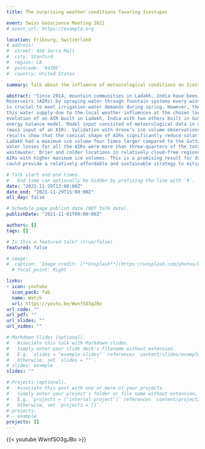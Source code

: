 ```yaml
---
title: The surprising weather conditions favoring Icestupas

event: Swiss Geoscience Meeting 2021
# event_url: https://example.org

location: Fribourg, Switzerland
# address:
#  street: 450 Serra Mall
#  city: Stanford
#  region: CA
#  postcode: '94305'
#  country: United States

summary: Talk about the influence of meteorological conditions on Icestupas.

abstract: "Since 2014, mountain communities in Ladakh, India have been constructing dozens of Artificial Ice
Reservoirs (AIRs) by spraying water through fountain systems every winter. The meltwater from these structures
is crucial to meet irrigation water demands during spring. However, there is a large variability associated with
this water supply due to the local weather influences at the chosen location. This study compared the ice volume
evolution of an AIR built in Ladakh, India with two others built in Guttannen, Switzerland using a surface
energy balance model. Model input consisted of meteorological data in conjunction with fountain discharge rate
(mass input of an AIR). Validation with drone’s ice volume observations shows the model performs well. Our
results show that the conical shape of AIRs significantly reduce solar radiation-induced melt. The location in
Ladakh had a maximum ice volume four times larger compared to the Guttannen site. However, the corresponding
water losses for all the AIRs were more than three-quarters of the total fountain discharge due to high fountain
wastewater. Drier and colder locations in relatively cloud-free regions are expected to produce long-lasting
AIRs with higher maximum ice volumes. This is a promising result for dry mountain regions, where AIR technology
could provide a relatively affordable and sustainable strategy to mitigate climate change induced water stress."

# Talk start and end times.
#   End time can optionally be hidden by prefixing the line with `#`.
date: "2021-11-29T13:00:00Z"
date_end: "2021-11-29T15:00:00Z"
all_day: false

# Schedule page publish date (NOT talk date).
publishDate: "2021-11-01T00:00:00Z"

authors: []
tags: []

# Is this a featured talk? (true/false)
featured: false

# image:
#  caption: 'Image credit: [**Unsplash**](https://unsplash.com/photos/bzdhc5b3Bxs)'
  # focal_point: Right

links:
- icon: youtube
  icon_pack: fab
  name: Watch
  url: https://youtu.be/WwnfSO3gJBo
url_code: ""
url_pdf: ""
url_slides: ""
url_video: ""

# Markdown Slides (optional).
#   Associate this talk with Markdown slides.
#   Simply enter your slide deck's filename without extension.
#   E.g. `slides = "example-slides"` references `content/slides/example-slides.md`.
#   Otherwise, set `slides = ""`.
# slides: example
slides: ""

# Projects (optional).
#   Associate this post with one or more of your projects.
#   Simply enter your project's folder or file name without extension.
#   E.g. `projects = ["internal-project"]` references `content/project/deep-learning/index.md`.
#   Otherwise, set `projects = []`.
# projects:
# - example
projects: []
---
```


<!-- {{% callout note %}} -->
<!-- Click on the **Slides** button above to view the built-in slides feature. -->
<!-- {{% /callout %}} -->


{{< youtube WwnfSO3gJBo >}}

